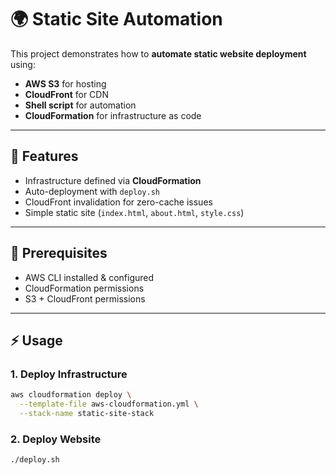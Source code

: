 # 🌍 Static Site Automation

This project demonstrates how to **automate static website deployment** using:
- **AWS S3** for hosting
- **CloudFront** for CDN
- **Shell script** for automation
- **CloudFormation** for infrastructure as code

---

## 🚀 Features
- Infrastructure defined via **CloudFormation**
- Auto-deployment with `deploy.sh`
- CloudFront invalidation for zero-cache issues
- Simple static site (`index.html`, `about.html`, `style.css`)

---

## 🔧 Prerequisites
- AWS CLI installed & configured
- CloudFormation permissions
- S3 + CloudFront permissions

---

## ⚡ Usage

### 1. Deploy Infrastructure
```bash
aws cloudformation deploy \
  --template-file aws-cloudformation.yml \
  --stack-name static-site-stack
```

### 2. Deploy Website
```bash
./deploy.sh
```
